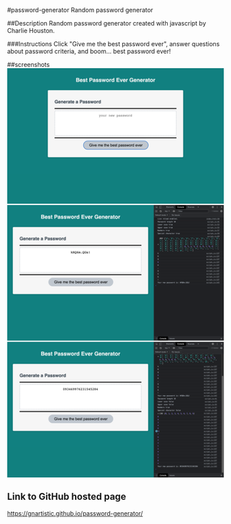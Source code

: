 #password-generator
Random password generator


##Description
Random password generator created with javascript by Charlie Houston.


###Instructions
Click "Give me the best password ever", answer questions about password criteria, and boom... best password ever!


##screenshots
![screenshot 1](/screenshots/Screen%20Shot%202022-05-14%20at%2012.23.11%20AM.png)
![sreenshot 2](/screenshots/Screen%20Shot%202022-05-14%20at%2012.25.17%20AM.png)
![screenshot 3](/screenshots/Screen%20Shot%202022-05-14%20at%2012.25.48%20AM.png)


## Link to GitHub hosted page
https://gnartistic.github.io/password-generator/